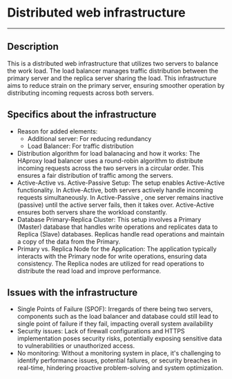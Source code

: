 # **Distributed web infrastructure**
---
## **Description**
This is a distributed web infrastructure that utilizes two servers to balance the work load. The load balancer manages traffic distribution
between the primary server and the replica server sharing the load. This infrastructure aims to reduce strain on the primary server, ensuring
smoother operation by distributing incoming requests across both servers.
## **Specifics about the infrastructure**
- Reason for added elements:
    - Additional server: For reducing redundancy
    - Load Balancer: For traffic distribution
- Distribution algorithm for load balanacing and how it works:
The HAproxy load balancer uses a round-robin algorithm to distribute incoming requests across the two servers in a circular order. This ensures a
fair distribution of traffic among the servers.
- Active-Active vs. Active-Passive Setup:
The setup enables Active-Active functionality. In  Active-Active, both servers actively handle incoming requests simultaneously. In Active-Passive
, one server remains inactive (passive) until the active server fails, then it takes over. Active-Active ensures both servers share the workload
constantly.
- Database Primary-Replica Cluster:
This setup involves a Primary (Master) database that handles write operations and replicates data to Replica (Slave) databases. Replicas handle
read operations and maintain a copy of the data from the Primary.
- Primary vs. Replica Node for the Application:
The application typically interacts with the Primary node for write operations, ensuring data consistency. The Replica nodes are utilized for read
operations to distribute the read load and improve performance.
## **Issues with the infrastructure**
- Single Points of Failure (SPOF):
Irregards of there being two servers, components such as the load balancer and database could still lead to single point of failure if they fail,
impacting overall system availability
- Security issues:
Lack of firewall configurations and HTTPS implementation poses security risks, potentially exposing sensitive data to vulnerabilities or
unauthorized access.
- No monitoring:
Without a monitoring system in place, it's challenging to identify performance issues, potential failures, or security breaches in real-time,
hindering proactive problem-solving and system optimization.
